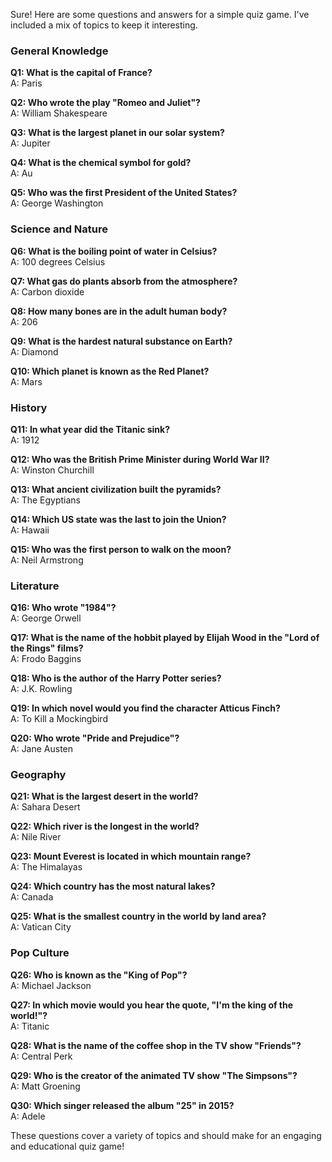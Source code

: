 Sure! Here are some questions and answers for a simple quiz game. I've included a mix of topics to keep it interesting.

### General Knowledge

**Q1: What is the capital of France?**  
A: Paris

**Q2: Who wrote the play "Romeo and Juliet"?**  
A: William Shakespeare

**Q3: What is the largest planet in our solar system?**  
A: Jupiter

**Q4: What is the chemical symbol for gold?**  
A: Au

**Q5: Who was the first President of the United States?**  
A: George Washington

### Science and Nature

**Q6: What is the boiling point of water in Celsius?**  
A: 100 degrees Celsius

**Q7: What gas do plants absorb from the atmosphere?**  
A: Carbon dioxide

**Q8: How many bones are in the adult human body?**  
A: 206

**Q9: What is the hardest natural substance on Earth?**  
A: Diamond

**Q10: Which planet is known as the Red Planet?**  
A: Mars

### History

**Q11: In what year did the Titanic sink?**  
A: 1912

**Q12: Who was the British Prime Minister during World War II?**  
A: Winston Churchill

**Q13: What ancient civilization built the pyramids?**  
A: The Egyptians

**Q14: Which US state was the last to join the Union?**  
A: Hawaii

**Q15: Who was the first person to walk on the moon?**  
A: Neil Armstrong

### Literature

**Q16: Who wrote "1984"?**  
A: George Orwell

**Q17: What is the name of the hobbit played by Elijah Wood in the "Lord of the Rings" films?**  
A: Frodo Baggins

**Q18: Who is the author of the Harry Potter series?**  
A: J.K. Rowling

**Q19: In which novel would you find the character Atticus Finch?**  
A: To Kill a Mockingbird

**Q20: Who wrote "Pride and Prejudice"?**  
A: Jane Austen

### Geography

**Q21: What is the largest desert in the world?**  
A: Sahara Desert

**Q22: Which river is the longest in the world?**  
A: Nile River

**Q23: Mount Everest is located in which mountain range?**  
A: The Himalayas

**Q24: Which country has the most natural lakes?**  
A: Canada

**Q25: What is the smallest country in the world by land area?**  
A: Vatican City

### Pop Culture

**Q26: Who is known as the "King of Pop"?**  
A: Michael Jackson

**Q27: In which movie would you hear the quote, "I'm the king of the world!"?**  
A: Titanic

**Q28: What is the name of the coffee shop in the TV show "Friends"?**  
A: Central Perk

**Q29: Who is the creator of the animated TV show "The Simpsons"?**  
A: Matt Groening

**Q30: Which singer released the album "25" in 2015?**  
A: Adele

These questions cover a variety of topics and should make for an engaging and educational quiz game!